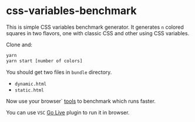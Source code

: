 # css-variables-benchmark

This is simple CSS variables benchmark generator. It generates `n` colored squares in two flavors, one with classic CSS and other using CSS variables. 

Clone and:

```bash
yarn 
yarn start [number of colors]
```

You should get two files in `bundle` directory.

* `dynamic.html`
* `static.html`

Now use your browser` [tools](https://developer.chrome.com/docs/devtools/evaluate-performance/) to benchmark which runs faster.

You can use `VSC` [Go Live](https://marketplace.visualstudio.com/items?itemName=ritwickdey.LiveServer) plugin to run it in browser.
